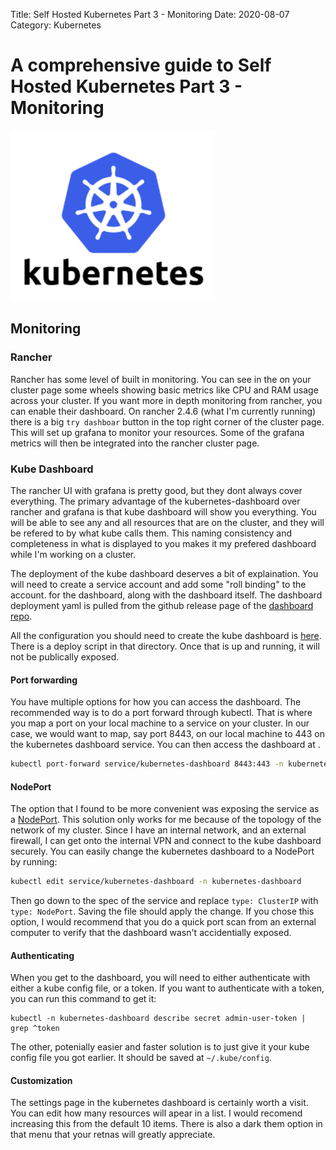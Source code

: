 Title: Self Hosted Kubernetes Part 3 - Monitoring
Date: 2020-08-07
Category: Kubernetes

# A comprehensive guide to Self Hosted Kubernetes Part 3 - Monitoring

![alt logo](./images/self-hosted-kubernetes/Kubernetes-logo.png)

## Monitoring

### Rancher
Rancher has some level of built in monitoring. You can see in the on your cluster page some wheels showing
basic metrics like CPU and RAM usage across your cluster. If you want more in depth monitoring from
rancher, you can enable their dashboard. On rancher 2.4.6 (what I'm currently running) there is a big
`try dashboar` button in the top right corner of the cluster page. This will set up grafana to monitor
your resources. Some of the grafana metrics will then be integrated into the rancher cluster page.

### Kube Dashboard
The rancher UI with grafana is pretty good, but they dont always cover everything.
The primary advantage of the kubernetes-dashboard over rancher and grafana is that kube dashboard will
show you everything. You will be able to see any and all resources that are on the cluster, and
they will be refered to by what kube calls them. This naming consistency and completeness in what
is displayed to you makes it my prefered dashboard while I'm working on a cluster.

The deployment of the kube dashboard deserves a bit of explaination. You will need to create a service
account and add some "roll binding" to the account. for the dashboard, along with the dashboard itself.
The dashboard deployment yaml is pulled from the github release page of the
[dashboard repo](https://github.com/kubernetes/dashboard/releases).

All the configuration you should need to create the kube dashboard is [here](/files/self-hosted-kubernetes/kubernetes-dashboard/).
There is a deploy script in that directory. Once that is up and running, it will not be publically exposed.

#### Port forwarding
You have multiple options for how you can access the dashboard. The recommended way is to do a port forward
through kubectl. That is where you map a port on your local machine to a service on your cluster. In our case,
we would want to map, say port 8443, on our local machine to 443 on the kubernetes dashboard service.
You can then access the dashboard at [](https://localhost:8443).

```bash
kubectl port-forward service/kubernetes-dashboard 8443:443 -n kubernetes-dashboard
```

#### NodePort
The option that I found to be more convenient was exposing the service as a
[NodePort](https://kubernetes.io/docs/concepts/services-networking/service/#nodeport). This solution only
works for me because of the topology of the network of my cluster. Since I have an internal network, and
an external firewall, I can get onto the internal VPN and connect to the kube dashboard securely. You can
easily change the kubernetes dashboard to a NodePort by running:

```bash
kubectl edit service/kubernetes-dashboard -n kubernetes-dashboard
```

Then go down to the spec of the service and replace `type: ClusterIP` with `type: NodePort`. Saving the
file should apply the change. If you chose this option, I would recommend that you do a quick port scan from an
external computer to verify that the dashboard wasn't accidentially exposed.

#### Authenticating
When you get to the dashboard, you will need to either authenticate with either a kube config file, or a token.
If you want to authenticate with a token, you can run this command to get it:

```shell
kubectl -n kubernetes-dashboard describe secret admin-user-token | grep ^token
```

The other, potenially easier and faster solution is to just give it your kube config file you got earlier. It should
be saved at `~/.kube/config`.

#### Customization
The settings page in the kubernetes dashboard is certainly worth a visit. You can edit how many resources will apear
in a list. I would recomend increasing this from the default 10 items. There is also a dark them option in that menu
that your retnas will greatly appreciate.
